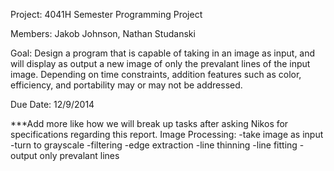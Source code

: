Project: 4041H Semester Programming Project

Members: Jakob Johnson, Nathan Studanski

Goal: Design a program that is capable of taking in an image as input, and will display as output a new image of only the prevalant lines of the input image.  Depending on time constraints, addition features such as color, efficiency, and portability may or may not be addressed.

Due Date: 12/9/2014

***Add more like how we will break up tasks after asking Nikos for specifications regarding this report.
Image Processing:
-take image as input
-turn to grayscale
-filtering
-edge extraction
-line thinning
-line fitting
-output only prevalant lines

